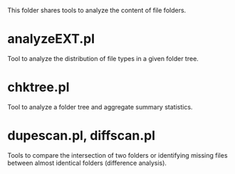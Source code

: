 This folder shares tools to analyze the content of file folders.

# analyzeEXT.pl

Tool to analyze the distribution of file types in a given folder tree.

# chktree.pl

Tool to analyze a folder tree and aggregate summary statistics.

# dupescan.pl, diffscan.pl

Tools to compare the intersection of two folders or identifying missing files between almost identical folders (difference analysis).
